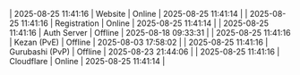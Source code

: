 | 2025-08-25 11:41:16 | Website | Online | 2025-08-25 11:41:14 |
| 2025-08-25 11:41:16 | Registration | Online | 2025-08-25 11:41:14 |
| 2025-08-25 11:41:16 | Auth Server | Offline | 2025-08-18 09:33:31 |
| 2025-08-25 11:41:16 | Kezan (PvE) | Offline | 2025-08-03 17:58:02 |
| 2025-08-25 11:41:16 | Gurubashi (PvP) | Offline | 2025-08-23 21:44:06 |
| 2025-08-25 11:41:16 | Cloudflare | Online | 2025-08-25 11:41:14 |
